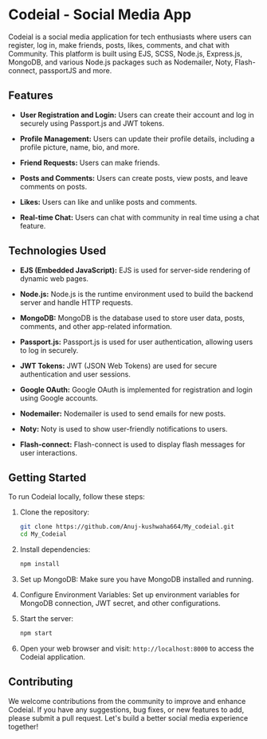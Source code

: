# Codeial - Social Media App

Codeial is a social media application for tech enthusiasts where users can register, log in, make friends, posts, likes, comments, and chat with Community. This platform is built using EJS, SCSS, Node.js, Express.js, MongoDB, and various Node.js packages such as Nodemailer, Noty, Flash-connect, passportJS and more.

## Features

- **User Registration and Login:** Users can create their account and log in securely using Passport.js and JWT tokens.

- **Profile Management:** Users can update their profile details, including a profile picture, name, bio, and more.

- **Friend Requests:** Users can make friends.

- **Posts and Comments:** Users can create posts, view posts, and leave comments on posts.

- **Likes:** Users can like and unlike posts and comments.

- **Real-time Chat:** Users can chat with community in real time using a chat feature.

## Technologies Used

- **EJS (Embedded JavaScript):** EJS is used for server-side rendering of dynamic web pages.

- **Node.js:** Node.js is the runtime environment used to build the backend server and handle HTTP requests.

- **MongoDB:** MongoDB is the database used to store user data, posts, comments, and other app-related information.

- **Passport.js:** Passport.js is used for user authentication, allowing users to log in securely.

- **JWT Tokens:** JWT (JSON Web Tokens) are used for secure authentication and user sessions.

- **Google OAuth:** Google OAuth is implemented for registration and login using Google accounts.

- **Nodemailer:** Nodemailer is used to send emails for new posts.

- **Noty:** Noty is used to show user-friendly notifications to users.

- **Flash-connect:** Flash-connect is used to display flash messages for user interactions.

## Getting Started

To run Codeial locally, follow these steps:

1. Clone the repository:
   ```bash
   git clone https://github.com/Anuj-kushwaha664/My_codeial.git
   cd My_Codeial
   ```

2. Install dependencies:
   ```bash
   npm install
   ```

3. Set up MongoDB: Make sure you have MongoDB installed and running.

4. Configure Environment Variables: Set up environment variables for MongoDB connection, JWT secret, and other configurations.

5. Start the server:
   ```bash
   npm start
   ```

6. Open your web browser and visit: `http://localhost:8000` to access the Codeial application.

## Contributing

We welcome contributions from the community to improve and enhance Codeial. If you have any suggestions, bug fixes, or new features to add, please submit a pull request. Let's build a better social media experience together!